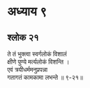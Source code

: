 # अध्याय ९

## श्लोक २१

ते तं भुक्त्वा स्वर्गलोकं विशालं<br>क्षीणे पुण्ये मर्त्यलोकं विशन्ति ।<br>एवं त्रयीधर्ममनुप्रपन्ना<br>गतागतं कामकामा लभन्ते ॥ ९-२१॥<br><br>

